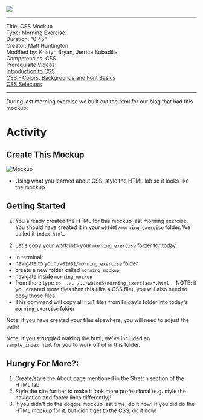 ![](/ga_cog.png)

---
Title: CSS Mockup <br>
Type: Morning Exercise<br>
Duration: "0:45"<br>
Creator: Matt Huntington<br>
    Modified by: Kristyn Bryan, Jerrica Bobadilla <br>
Competencies: CSS <br>
Prerequisite Videos: <br>
[Introduction to CSS](https://www.youtube.com/watch?v=xWiT2TWCFjc&index=3&list=PLdnONIhPScST0Vy4LrIZiYKpFNoxgyH7J)<br>
[CSS - Colors, Backgrounds and Font Basics](https://www.youtube.com/watch?v=UMMHsQPmfug&index=4&list=PLdnONIhPScST0Vy4LrIZiYKpFNoxgyH7J)<br>
[CSS Selectors](https://www.youtube.com/watch?v=g0Aq2kP5-CY&index=5&list=PLdnONIhPScST0Vy4LrIZiYKpFNoxgyH7J)<br>



---

During last morning exercise we built out the html for our blog that had this mockup:


# Activity

## Create This Mockup
 ![Mockup](https://imgur.com/o06G8j2.png)
- Using what you learned about CSS, style the HTML lab so it looks like the mockup.

## Getting Started
1) You already created the HTML for this mockup last morning exercise. You should have created it in your `w01d05/morning_exercise` folder. We called it `index.html`.

2. Let's copy your work into your `morning_exercise` folder for today.

- In terminal:
 - navigate to your `/w02d01/morning_exercise` folder
 - create a new folder called `morning_mockup`
 - navigate inside `morning_mockup`
 - from there type `cp ../../../w01d05/morning_exercise/*.html .` NOTE: if you created more files than this (like a CSS file), you will also need to copy those files.
 - This command will copy all `html` files from Friday's folder into today's `morning_exercise` folder

 Note: if you have created your files elsewhere, you will need to adjust the path!

 Note: if you struggled making the html, we've included an `sample_index.html` for you to work off of in this folder.

## Hungry For More?:

1. Create/style the About page mentioned in the Stretch section of the HTML lab.
2. Style the site further to make it look more professional (e.g. style the navigation and footer links differently)!
3. If you didn't do the doggie mockup last time, do it now! If you did do the HTML mockup for it, but didn't get to the CSS, do it now!